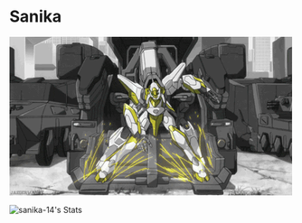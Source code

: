 # Sanika


![Hello fam!](https://github.com/sanika-14/Sanika/blob/main/code%20geass%20robot%20GIF%20-%20Find%20%26%20Share%20on%20GIPHY.gif)


![sanika-14's Stats](https://github-readme-stats.vercel.app/api?username=sanika-14&theme=vue-dark&show_icons=true&hide_border=true&count_private=true)
